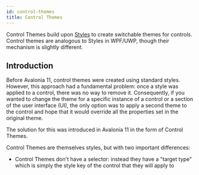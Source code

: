 ```yaml
---
id: control-themes
title: Control Themes
---
```


Control Themes build upon [Styles](styles) to create switchable themes for controls. Control themes are analogous to Styles in WPF/UWP, though their mechanism is slightly different.

## Introduction

Before Avalonia 11, control themes were created using standard styles. However, this approach had a fundamental problem: once a style was applied to a control, there was no way to remove it. Consequently, if you wanted to change the theme for a specific instance of a control or a section of the user interface (UI), the only option was to apply a second theme to the control and hope that it would override all the properties set in the original theme.

The solution for this was introduced in Avalonia 11 in the form of Control Themes.

Control Themes are themselves styles, but with two important differences:

- Control Themes don't have a selector: instead they have a "target type" which is simply the style key of the control that they will apply to